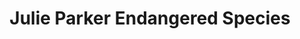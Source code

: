 ---
title: Julie Parker Endangered Species
_hide_content: true
collection: julie-parker
overview_markdown: |
  Julie Parker is a jewelry designer who has worked for esteemed brands such as Hamilton & Inches, Asprey, Elizabeth Gage, Theo Fennell, and Hennell of Bond Street. Her collection for Assael depicts some of the world’s most endangered animal species, and each design may be worn as a pendant or admired as an objet d’art. Incredibly detailed and captivating, the collection includes animals cast in 18K gold, as well as a limited edition series of 5 pieces for each species, set with diamonds and signed & numbered.

  The collection will benefit TUSK, a wildlife conservation group established in response to the poaching crisis in Africa. Tusk’s mission is to find a way to combine the interests of both people and wildlife while preserving Africa’s natural heritage. HRH the Duke of Cambridge became the charity’s Royal Patron and has been an active supporter of Tusk ever since. In 2008, it also became a registered non-profit in the United States, opening TUSK USA in New York. Please visit www.tusk.org to learn more about TUSK.
order: 2
---